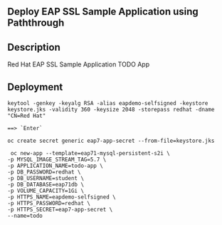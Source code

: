 Deploy EAP SSL Sample Application using Paththrough
---------------------------------------------------

## Description

Red Hat EAP SSL Sample Application TODO App

## Deployment

```
keytool -genkey -keyalg RSA -alias eapdemo-selfsigned -keystore keystore.jks -validity 360 -keysize 2048 -storepass redhat -dname "CN=Red Hat"

==> `Enter`

oc create secret generic eap7-app-secret --from-file=keystore.jks 

 oc new-app --template=eap71-mysql-persistent-s2i \
-p MYSQL_IMAGE_STREAM_TAG=5.7 \
-p APPLICATION_NAME=todo-app \
-p DB_PASSWORD=redhat \
-p DB_USERNAME=student \
-p DB_DATABASE=eap71db \
-p VOLUME_CAPACITY=1Gi \
-p HTTPS_NAME=eapdemo-selfsigned \
-p HTTPS_PASSWORD=redhat \
-p HTTPS_SECRET=eap7-app-secret \
--name=todo
```

